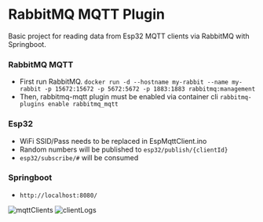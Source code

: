 # RabbitMQ MQTT Plugin
Basic project for reading data from Esp32 MQTT clients via RabbitMQ with Springboot.

### RabbitMQ MQTT
- First run RabbitMQ. ```docker run -d --hostname my-rabbit --name my-rabbit -p 15672:15672 -p 5672:5672 -p 1883:1883 rabbitmq:management```
- Then, rabbitmq-mqtt plugin must be enabled via container cli ```rabbitmq-plugins enable rabbitmq_mqtt```

### Esp32
- WiFi SSID/Pass needs to be replaced in EspMqttClient.ino
- Random numbers will be published to ```esp32/publish/{clientId}```
- ```esp32/subscribe/#``` will be consumed

### Springboot
- ```http://localhost:8080/```

![mqttClients](https://github.com/sabitcataltas/rabbitmq-mqtt/assets/105239474/cf852128-dfd9-48f5-a609-59583df6714f)
![clientLogs](https://github.com/sabitcataltas/rabbitmq-mqtt/assets/105239474/96c70b3d-bf10-49b5-922c-2b983f1cc766)
